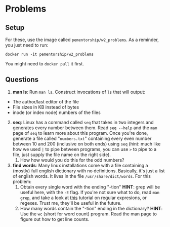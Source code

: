 # Problems

## Setup

For these, use the image called `pementorship/w2_problems`. As a reminder, you just
need to run:
```
docker run -it pementorship/w2_problems
```
You might need to `docker pull` it first.

## Questions

1. **man ls**: Run `man ls`. Construct invocations of `ls` that will output:
  - The author/last editor of the file
  - File sizes in KB instead of bytes
  - inode (or index node) numbers of the files
2. **seq**: Linux has a command called `seq` that takes in two integers and generates
   every number between them. Read `seq --help` and the `man` page of `seq` to learn
   more about this program. Once you're done, generate a file called "`numbers.txt`"
   containing every even number between 10 and 200 (inclusive on both ends) using `seq`
   (hint: much like how we used `|` to pipe between programs, you can use `>` to pipe
   to a file, just supply the file name on the right side).
   1. How how would you do this for the odd numbers?
3. **find words**: Many linux installations come with a file containing a (mostly) full
   english dictionary with no definitions. Basically, it's just a list of english
   words. It lives in the file `/usr/share/dict/words`. For this problem:
   1. Obtain every single word with the ending "-tion" **HINT**: grep will be useful
      here, with the `-E` flag. If you're not sure what to do, read `man grep`, and
      take a look at [this](https://regexone.com/) tutorial on regular expresions, or
      regexes. Trust me, they'll be useful in the future.
   2. How many words contain the "-tion" ending in the dictionary? **HINT**: Use the
      `wc` (short for word count) program. Read the man page to figure out how to get
      line counts.
